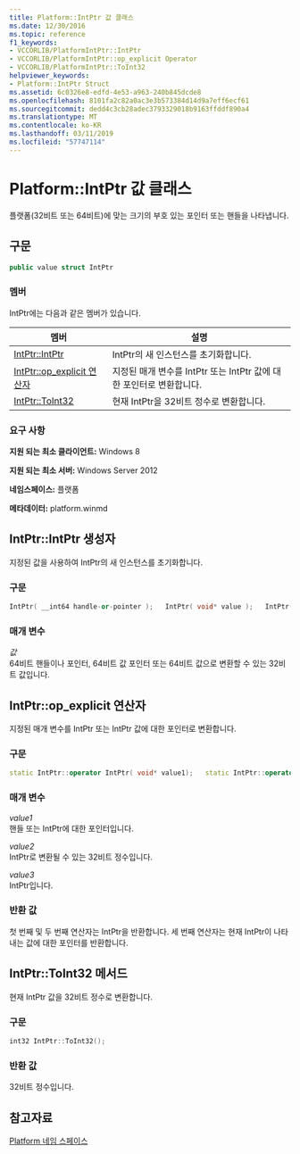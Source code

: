 ```yaml
---
title: Platform::IntPtr 값 클래스
ms.date: 12/30/2016
ms.topic: reference
f1_keywords:
- VCCORLIB/PlatformIntPtr::IntPtr
- VCCORLIB/PlatformIntPtr::op_explicit Operator
- VCCORLIB/PlatformIntPtr::ToInt32
helpviewer_keywords:
- Platform::IntPtr Struct
ms.assetid: 6c0326e8-edfd-4e53-a963-240b845dcde8
ms.openlocfilehash: 8101fa2c82a0ac3e3b573384d14d9a7eff6ecf61
ms.sourcegitcommit: dedd4c3cb28adec3793329018b9163ffddf890a4
ms.translationtype: MT
ms.contentlocale: ko-KR
ms.lasthandoff: 03/11/2019
ms.locfileid: "57747114"
---
```

# <a name="platformintptr-value-class"></a>Platform::IntPtr 값 클래스

플랫폼(32비트 또는 64비트)에 맞는 크기의 부호 있는 포인터 또는 핸들을 나타냅니다.

## <a name="syntax"></a>구문

```cpp
public value struct IntPtr
```

### <a name="members"></a>멤버

IntPtr에는 다음과 같은 멤버가 있습니다.

|멤버|설명|
|------------|-----------------|
|[IntPtr::IntPtr](#ctor)|IntPtr의 새 인스턴스를 초기화합니다.|
|[IntPtr::op_explicit 연산자](#op-explicit)|지정된 매개 변수를 IntPtr 또는 IntPtr 값에 대한 포인터로 변환합니다.|
|[IntPtr::ToInt32](#toint32)|현재 IntPtr을 32비트 정수로 변환합니다.|

### <a name="requirements"></a>요구 사항

**지원 되는 최소 클라이언트:** Windows 8

**지원 되는 최소 서버:** Windows Server 2012

**네임스페이스:** 플랫폼

**메타데이터:** platform.winmd

## <a name="ctor"> </a> IntPtr::IntPtr 생성자

지정된 값을 사용하여 IntPtr의 새 인스턴스를 초기화합니다.

### <a name="syntax"></a>구문

```cpp
IntPtr( __int64 handle-or-pointer );   IntPtr( void* value );   IntPtr( int 32-bit_value );
```

### <a name="parameters"></a>매개 변수

*값*<br/>
64비트 핸들이나 포인터, 64비트 값 포인터 또는 64비트 값으로 변환할 수 있는 32비트 값입니다.

## <a name="op-explicit"> </a> IntPtr::op_explicit 연산자

지정된 매개 변수를 IntPtr 또는 IntPtr 값에 대한 포인터로 변환합니다.

### <a name="syntax"></a>구문

```cpp
static IntPtr::operator IntPtr( void* value1);   static IntPtr::operator IntPtr( int value2);   static IntPtr::operator void*( IntPtr value3 );
```

### <a name="parameters"></a>매개 변수

*value1*<br/>
핸들 또는 IntPtr에 대한 포인터입니다.

*value2*<br/>
IntPtr로 변환될 수 있는 32비트 정수입니다.

*value3*<br/>
IntPtr입니다.

### <a name="return-value"></a>반환 값

첫 번째 및 두 번째 연산자는 IntPtr을 반환합니다. 세 번째 연산자는 현재 IntPtr이 나타내는 값에 대한 포인터를 반환합니다.

## <a name="toint32"> </a> IntPtr::ToInt32 메서드

현재 IntPtr 값을 32비트 정수로 변환합니다.

### <a name="syntax"></a>구문

```cpp
int32 IntPtr::ToInt32();
```

### <a name="return-value"></a>반환 값

32비트 정수입니다.

## <a name="see-also"></a>참고자료

[Platform 네임 스페이스](../cppcx/platform-namespace-c-cx.md)
